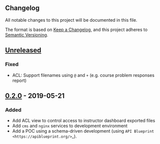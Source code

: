 ## Changelog

All notable changes to this project will be documented in this file.

The format is based on [Keep a Changelog](https://keepachangelog.com/en/1.0.0/),
and this project adheres to [Semantic
Versioning](https://semver.org/spec/v2.0.0.html).


## [Unreleased]

### Fixed

- ACL: Support filenames using `@` and `+` (e.g. course problem responses
  report)

## [0.2.0] - 2019-05-21

### Added

- Add ACL view to control access to instructor dashboard exported files
- Add `cms` and `nginx` services to development environment
- Add a POC using a schema-driven development (using
  `API Blueprint <https://apiblueprint.org/>`\_).


[unreleased]: https://github.com/openfun/fonzie/compare/v0.2.0...master
[0.2.0]: https://github.com/openfun/fonzie/compare/b31adef...v0.2.0



